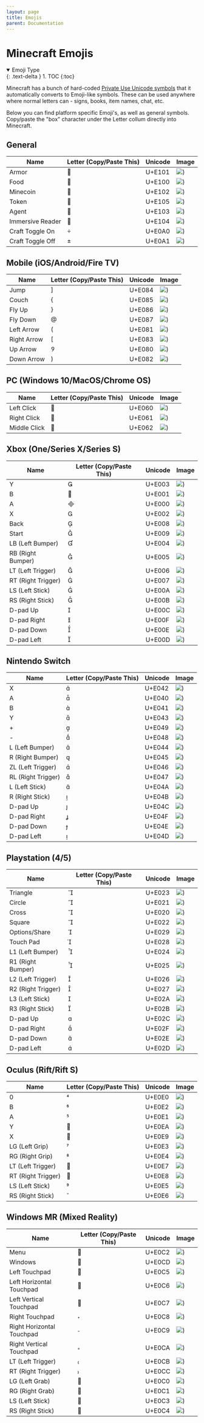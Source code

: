 ```yaml
---
layout: page
title: Emojis
parent: Documentation
---
```


# Minecraft Emojis

<details id="toc" open markdown="block">
  <summary>
    Emoji Type
  </summary>
  {: .text-delta }
1. TOC
{:toc}
</details>

Minecraft has a bunch of hard-coded [Private Use Unicode symbols](https://en.wikipedia.org/wiki/Private_Use_Areas) that it automatically converts to Emoji-like symbols.
These can be used anywhere where normal letters can - signs, books, item names, chat, etc.

Below you can find platform specific Emoji's, as well as general symbols. Copy/paste the "box" character under the Letter collum directly into Minecraft.

## General

| Name                 | Letter (Copy/Paste This) | Unicode                      | Image                                      |
|----------------------|--------------------------|------------------------------|--------------------------------------------|
| Armor                |                         | U+E101                       |![)](/assets/images/Documentation/emojis/general/armor.png)|
| Food                 |                         | U+E100                       |![)](/assets/images/Documentation/emojis/general/food.png)|
| Minecoin             |                         | U+E102                       |![)](/assets/images/Documentation/emojis/general/minecoin.png)|
| Token                |                         | U+E105                       |![)](/assets/images/Documentation/emojis/general/token.png)|
| Agent                |                         | U+E103                       |![)](/assets/images/Documentation/emojis/general/agent.png)|
| Immersive Reader     |                         | U+E104                       |![)](/assets/images/Documentation/emojis/general/immersive_reader.png)|
| Craft Toggle On      |                         | U+E0A0                       |![)](/assets/images/Documentation/emojis/general/craft_toggle_on.png)|
| Craft Toggle Off     |                         | U+E0A1                       |![)](/assets/images/Documentation/emojis/general/craft_toggle_off.png)|


## Mobile (iOS/Android/Fire TV)

| Name                 | Letter (Copy/Paste This) | Unicode                      | Image                                      |
|----------------------|--------------------------|------------------------------|--------------------------------------------|
| Jump                 |                         | U+E084                       |![)](/assets/images/Documentation/emojis/mobile/jump.png)|
| Couch                |                         | U+E085                       |![)](/assets/images/Documentation/emojis/mobile/crouch.png)|
| Fly Up               |                         | U+E086                       |![)](/assets/images/Documentation/emojis/mobile/fly_up.png)|
| Fly Down             |                         | U+E087                       |![)](/assets/images/Documentation/emojis/mobile/fly_down.png)|
| Left Arrow           |                         | U+E081                       |![)](/assets/images/Documentation/emojis/mobile/left_arrow.png)|
| Right Arrow          |                         | U+E083                       |![)](/assets/images/Documentation/emojis/mobile/right_arrow.png)|
| Up Arrow             |                         | U+E080                       |![)](/assets/images/Documentation/emojis/mobile/up_arrow.png)|
| Down Arrow           |                         | U+E082                       |![)](/assets/images/Documentation/emojis/mobile/down_arrow.png)|


## PC (Windows 10/MacOS/Chrome OS)

| Name                 | Letter (Copy/Paste This) | Unicode                      | Image                                      |
|----------------------|--------------------------|------------------------------|--------------------------------------------|
| Left Click           |                         | U+E060                       |![)](/assets/images/Documentation/emojis/pc/left_click.png)|
| Right Click          |                         | U+E061                       |![)](/assets/images/Documentation/emojis/pc/right_click.png)|
| Middle Click         |                         | U+E062                       |![)](/assets/images/Documentation/emojis/pc/middle_click.png)|


## Xbox (One/Series X/Series S)

| Name                 | Letter (Copy/Paste This) | Unicode                      | Image                                      |
|----------------------|--------------------------|------------------------------|--------------------------------------------|
| Y                    |                         | U+E003                       |![)](/assets/images/Documentation/emojis/xbox/y_button.png)|
| B                    |                         | U+E001                       |![)](/assets/images/Documentation/emojis/xbox/b_button.png)|
| A                    |                         | U+E000                       |![)](/assets/images/Documentation/emojis/xbox/a_button.png)|
| X                    |                         | U+E002                       |![)](/assets/images/Documentation/emojis/xbox/x_button.png)|
| Back                 |                         | U+E008                       |![)](/assets/images/Documentation/emojis/xbox/back.png)|
| Start                |                         | U+E009                       |![)](/assets/images/Documentation/emojis/xbox/start.png)|
| LB (Left Bumper)     |                         | U+E004                       |![)](/assets/images/Documentation/emojis/xbox/left_bumper.png)|
| RB (Right Bumper)    |                         | U+E005                       |![)](/assets/images/Documentation/emojis/xbox/right_bumper.png)|
| LT (Left Trigger)    |                         | U+E006                       |![)](/assets/images/Documentation/emojis/xbox/left_trigger.png)|
| RT (Right Trigger)   |                         | U+E007                       |![)](/assets/images/Documentation/emojis/xbox/right_trigger.png)|
| LS (Left Stick)      |                         | U+E00A                       |![)](/assets/images/Documentation/emojis/xbox/left_stick.png)|
| RS (Right Stick)     |                         | U+E00B                       |![)](/assets/images/Documentation/emojis/xbox/right_stick.png)|
| D-pad Up             |                         | U+E00C                       |![)](/assets/images/Documentation/emojis/xbox/dpad_up.png)|
| D-pad Right          |                         | U+E00F                       |![)](/assets/images/Documentation/emojis/xbox/dpad_right.png)|
| D-pad Down           |                         | U+E00E                       |![)](/assets/images/Documentation/emojis/xbox/dpad_down.png)|
| D-pad Left           |                         | U+E00D                       |![)](/assets/images/Documentation/emojis/xbox/dpad_left.png)|


## Nintendo Switch

| Name                 | Letter (Copy/Paste This) | Unicode                      | Image                                      |
|----------------------|--------------------------|------------------------------|--------------------------------------------|
| X                    |                         | U+E042                       |![)](/assets/images/Documentation/emojis/switch/x_button.png)|
| A                    |                         | U+E040                       |![)](/assets/images/Documentation/emojis/switch/a_button.png)|
| B                    |                         | U+E041                       |![)](/assets/images/Documentation/emojis/switch/b_button.png)|
| Y                    |                         | U+E043                       |![)](/assets/images/Documentation/emojis/switch/y_button.png)|
| +                    |                         | U+E049                       |![)](/assets/images/Documentation/emojis/switch/plus.png)|
| -                    |                         | U+E048                       |![)](/assets/images/Documentation/emojis/switch/minus.png)|
| L (Left Bumper)      |                         | U+E044                       |![)](/assets/images/Documentation/emojis/switch/left_bumper.png)|
| R (Right Bumper)     |                         | U+E045                       |![)](/assets/images/Documentation/emojis/switch/right_bumper.png)|
| ZL (Left Trigger)    |                         | U+E046                       |![)](/assets/images/Documentation/emojis/switch/left_trigger.png)|
| RL (Right Trigger)   |                         | U+E047                       |![)](/assets/images/Documentation/emojis/switch/right_trigger.png)|
| L (Left Stick)       |                         | U+E04A                       |![)](/assets/images/Documentation/emojis/switch/left_stick.png)|
| R (Right Stick)      |                         | U+E04B                       |![)](/assets/images/Documentation/emojis/switch/right_stick.png)|
| D-pad Up             |                         | U+E04C                       |![)](/assets/images/Documentation/emojis/switch/dpad_up.png)|
| D-pad Right          |                         | U+E04F                       |![)](/assets/images/Documentation/emojis/switch/dpad_right.png)|
| D-pad Down           |                         | U+E04E                       |![)](/assets/images/Documentation/emojis/switch/dpad_down.png)|
| D-pad Left           |                         | U+E04D                       |![)](/assets/images/Documentation/emojis/switch/dpad_left.png)|


## Playstation (4/5)

| Name                 | Letter (Copy/Paste This) | Unicode                      | Image                                      |
|----------------------|--------------------------|------------------------------|--------------------------------------------|
| Triangle             |                         | U+E023                       |![)](/assets/images/Documentation/emojis/playstation/triangle.png)|
| Circle               |                         | U+E021                       |![)](/assets/images/Documentation/emojis/playstation/circle.png)|
| Cross                |                         | U+E020                       |![)](/assets/images/Documentation/emojis/playstation/cross.png)|
| Square               |                         | U+E022                       |![)](/assets/images/Documentation/emojis/playstation/square.png)|
| Options/Share        |                         | U+E029                       |![)](/assets/images/Documentation/emojis/playstation/options_share.png)|
| Touch Pad            |                         | U+E028                       |![)](/assets/images/Documentation/emojis/playstation/touch_pad.png)|
| L1 (Left Bumper)     |                         | U+E024                       |![)](/assets/images/Documentation/emojis/playstation/left_bumper.png)|
| R1 (Right Bumper)    |                         | U+E025                       |![)](/assets/images/Documentation/emojis/playstation/right_bumper.png)|
| L2 (Left Trigger)    |                         | U+E026                       |![)](/assets/images/Documentation/emojis/playstation/left_trigger.png)|
| R2 (Right Trigger)   |                         | U+E027                       |![)](/assets/images/Documentation/emojis/playstation/right_trigger.png)|
| L3 (Left Stick)      |                         | U+E02A                       |![)](/assets/images/Documentation/emojis/playstation/left_stick.png)|
| R3 (Right Stick)     |                         | U+E02B                       |![)](/assets/images/Documentation/emojis/playstation/right_stick.png)|
| D-pad Up             |                         | U+E02C                       |![)](/assets/images/Documentation/emojis/playstation/dpad_up.png)|
| D-pad Right          |                         | U+E02F                       |![)](/assets/images/Documentation/emojis/playstation/dpad_right.png)|
| D-pad Down           |                         | U+E02E                       |![)](/assets/images/Documentation/emojis/playstation/dpad_down.png)|
| D-pad Left           |                         | U+E02D                       |![)](/assets/images/Documentation/emojis/playstation/dpad_left.png)|


## Oculus (Rift/Rift S)

| Name                 | Letter (Copy/Paste This) | Unicode                      | Image                                      |
|----------------------|--------------------------|------------------------------|--------------------------------------------|
| 0                    |                         | U+E0E0                       |![)](/assets/images/Documentation/emojis/oculus/0_button.png)|
| B                    |                         | U+E0E2                       |![)](/assets/images/Documentation/emojis/oculus/b_button.png)|
| A                    |                         | U+E0E1                       |![)](/assets/images/Documentation/emojis/oculus/a_button.png)|
| Y                    |                         | U+E0EA                       |![)](/assets/images/Documentation/emojis/oculus/y_button.png)|
| X                    |                         | U+E0E9                       |![)](/assets/images/Documentation/emojis/oculus/x_button.png)|
| LG (Left Grip)       |                         | U+E0E3                       |![)](/assets/images/Documentation/emojis/oculus/left_grip.png)|
| RG (Right Grip)      |                         | U+E0E4                       |![)](/assets/images/Documentation/emojis/oculus/right_grip.png)|
| LT (Left Trigger)    |                         | U+E0E7                       |![)](/assets/images/Documentation/emojis/oculus/left_trigger.png)|
| RT (Right Trigger)   |                         | U+E0E8                       |![)](/assets/images/Documentation/emojis/oculus/right_trigger.png)|
| LS (Left Stick)      |                         | U+E0E5                       |![)](/assets/images/Documentation/emojis/oculus/left_stick.png)|
| RS (Right Stick)     |                         | U+E0E6                       |![)](/assets/images/Documentation/emojis/oculus/right_stick.png)|


## Windows MR (Mixed Reality)

| Name                 | Letter (Copy/Paste This) | Unicode                      | Image                                      |
|----------------------|--------------------------|------------------------------|--------------------------------------------|
| Menu                 |                         | U+E0C2                       |![)](/assets/images/Documentation/emojis/windowsMR/menu.png)|
| Windows              |                         | U+E0CD                       |![)](/assets/images/Documentation/emojis/windowsMR/windows.png)|
| Left Touchpad        |                         | U+E0C5                       |![)](/assets/images/Documentation/emojis/windowsMR/left_touchpad.png)|
| Left Horizontal Touchpad |                     | U+E0C6                       |![)](/assets/images/Documentation/emojis/windowsMR/left_touchpad_horizontal.png)|
| Left Vertical Touchpad |                       | U+E0C7                       |![)](/assets/images/Documentation/emojis/windowsMR/left_touchpad_vertical.png)|
| Right Touchpad       |                         | U+E0C8                       |![)](/assets/images/Documentation/emojis/windowsMR/right_touchpad.png)|
| Right Horizontal Touchpad |                    | U+E0C9                       |![)](/assets/images/Documentation/emojis/windowsMR/right_touchpad_horizontal.png)|
| Right Vertical Touchpad |                      | U+E0CA                       |![)](/assets/images/Documentation/emojis/windowsMR/right_touchpad_vertical.png)|
| LT (Left Trigger)    |                         | U+E0CB                       |![)](/assets/images/Documentation/emojis/windowsMR/left_trigger.png)|
| RT (Right Trigger)   |                         | U+E0CC                       |![)](/assets/images/Documentation/emojis/windowsMR/right_trigger.png)|
| LG (Left Grab)       |                         | U+E0C0                       |![)](/assets/images/Documentation/emojis/windowsMR/left_grab.png)|
| RG (Right Grab)      |                         | U+E0C1                       |![)](/assets/images/Documentation/emojis/windowsMR/right_grab.png)|
| LS (Left Stick)      |                         | U+E0C3                       |![)](/assets/images/Documentation/emojis/windowsMR/left_stick.png)|
| RS (Right Stick)     |                         | U+E0C4                       |![)](/assets/images/Documentation/emojis/windowsMR/right_stick.png)|
